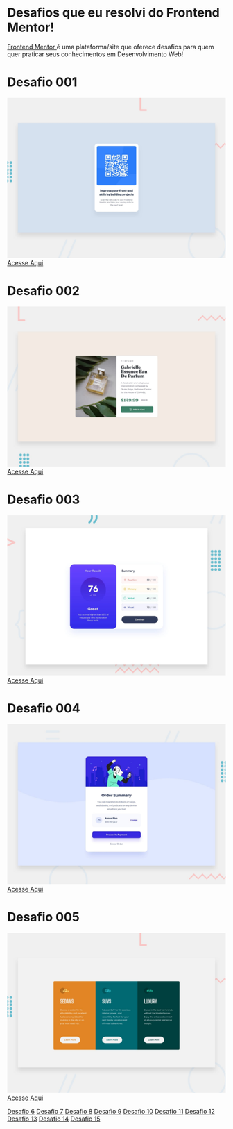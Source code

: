 # Desafios que eu resolvi do Frontend Mentor! 
<a href="https://www.frontendmentor.io/">Frontend Mentor </a> é uma plataforma/site que oferece desafios para quem quer praticar seus conhecimentos em Desenvolvimento Web! <br>

# Desafio 001
![Design preview for the home web site](./design/1.jpg)
<a href="https://jaojogadez.github.io/frontend-mentor/Desafio%20001/" target="_blank">Acesse Aqui</a>

# Desafio 002
![Design preview for the home web site](./design/2.jpg)
<a href="https://jaojogadez.github.io/frontend-mentor/Desafio%20002/" target="_blank">Acesse Aqui</a>

# Desafio 003
![Design preview for the home web site](./design/3.jpg)
<a href="https://jaojogadez.github.io/frontend-mentor/Desafio%20003/" target="_blank">Acesse Aqui</a>

# Desafio 004
![Design preview for the home web site](./design/4.jpg)
<a href="https://jaojogadez.github.io/frontend-mentor/Desafio%20004/" target="_blank">Acesse Aqui</a>

# Desafio 005
![Design preview for the home web site](./design/5.jpg)
<a href="https://jaojogadez.github.io/frontend-mentor/Desafio%20005/" target="_blank">Acesse Aqui</a>
 
 <a href="https://jaojogadez.github.io/frontend-mentor/Desafio%20006/" target="_blank">Desafio 6</a>
 <a href="https://jaojogadez.github.io/frontend-mentor/Desafio%20007/" target="_blank">Desafio 7</a>
 <a href="https://jaojogadez.github.io/frontend-mentor/Desafio%20008/" target="_blank">Desafio 8</a>
 <a href="https://jaojogadez.github.io/frontend-mentor/Desafio%20009/" target="_blank">Desafio 9</a>
 <a href="https://jaojogadez.github.io/frontend-mentor/Desafio%20010/index.html" target="_blank">Desafio 10</a>
 <a href="https://jaojogadez.github.io/frontend-mentor/Desafio%20011/index.html" target="_blank">Desafio 11</a>
 <a href="https://jaojogadez.github.io/frontend-mentor/Desafio%20012/index.html" target="_blank">Desafio 12</a>
 <a href="https://jaojogadez.github.io/frontend-mentor/Desafio%20013/" target="_blank">Desafio 13</a>
 <a href="https://jaojogadez.github.io/frontend-mentor/Desafio%20014/" target="_blank">Desafio 14</a>
 <a href="https://jaojogadez.github.io/frontend-mentor/Desafio%20015/" target="_blank">Desafio 15</a>

